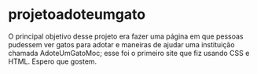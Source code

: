 # projetoadoteumgato
O principal objetivo desse projeto era fazer uma página em que pessoas pudessem ver gatos para adotar e maneiras de ajudar uma instituição chamada AdoteUmGatoMoc;
esse foi o primeiro site que fiz usando CSS e HTML. Espero que gostem.
